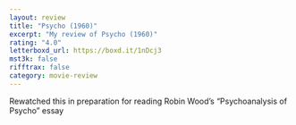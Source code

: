 ```yaml
---
layout: review
title: "Psycho (1960)"
excerpt: "My review of Psycho (1960)"
rating: "4.0"
letterboxd_url: https://boxd.it/1nDcj3
mst3k: false
rifftrax: false
category: movie-review
---
```


Rewatched this in preparation for reading Robin Wood’s “Psychoanalysis of Psycho” essay
